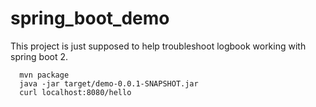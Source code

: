 # spring_boot_demo

This project is just supposed to help troubleshoot logbook working with spring boot 2.

````
  mvn package
  java -jar target/demo-0.0.1-SNAPSHOT.jar
  curl localhost:8080/hello
````
